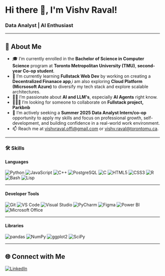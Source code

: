 # Hi there 👋, I'm Vishv Raval!
### Data Analyst | AI Enthusiast
---
## 🚀 About Me
- 🎓 I’m currently enrolled in the **Bachelor of Science in Computer Science** program at **Toronto Metropolitan University (TMU)**, **second-year Co-op student**.
- 🌱 I’m currently learning **Fullstack Web Dev** by working on creating a **Decentralized Finanace app**,i am also exploring **Cloud Platform (Micrsosoft Azure)** to diversify my tech stack and explore scalable architectures.
- 👨‍💻 I’m passionate about **AI and LLM's**, especially **AI Agents** right know.
- 🧑‍🤝‍🧑 I’m looking for someone to collaborate on **Fullstack project, Parkbnb**
- 💼 I’m actively seeking a **Summer 2025 Data Analyst Intern/co-op** opportunity to apply my skills and focus on professional growth, self-development, and building confidence in a real-world work environment.
- 📫 Reach me at vishvraval.offi@gmail.com or vishv.raval@torontomu.ca.
---
### 🛠 Skills  
#### **Languages**  
![Python](https://img.shields.io/badge/-Python-3776AB?style=flat&logo=python&logoColor=white)  ![JavaScript](https://img.shields.io/badge/-JavaScript-F7DF1E?style=flat&logo=javascript&logoColor=black)  ![C++](https://img.shields.io/badge/-C%2B%2B-00599C?style=flat&logo=cplusplus&logoColor=white)  ![PostgreSQL](https://img.shields.io/badge/-PostgreSQL-336791?style=flat&logo=postgresql&logoColor=white)  ![C](https://img.shields.io/badge/-C-A8B9CC?style=flat&logo=c&logoColor=black)  ![HTML5](https://img.shields.io/badge/-HTML5-E34F26?style=flat&logo=html5&logoColor=white)  ![CSS3](https://img.shields.io/badge/-CSS3-1572B6?style=flat&logo=css3&logoColor=white)  ![R](https://img.shields.io/badge/-R-276DC3?style=flat&logo=r&logoColor=white)  ![Bash](https://img.shields.io/badge/-Bash-4EAA25?style=flat&logo=gnu-bash&logoColor=white)  ![Lisp](https://img.shields.io/badge/-Lisp-black?style=flat&logoColor=white)  

---
#### **Developer Tools**  
![Git](https://img.shields.io/badge/-Git-F05032?style=flat&logo=git&logoColor=white)  ![VS Code](https://img.shields.io/badge/-VS%20Code-007ACC?style=flat&logo=visual-studio-code&logoColor=white)  ![Visual Studio](https://img.shields.io/badge/-Visual%20Studio-5C2D91?style=flat&logo=visual-studio&logoColor=white)  ![PyCharm](https://img.shields.io/badge/-PyCharm-000000?style=flat&logo=pycharm&logoColor=white)  ![Figma](https://img.shields.io/badge/-Figma-F24E1E?style=flat&logo=figma&logoColor=white)  ![Power BI](https://img.shields.io/badge/-Power%20BI-F2C811?style=flat&logo=powerbi&logoColor=black)  ![Microsoft Office](https://img.shields.io/badge/-Microsoft%20Office-D83B01?style=flat&logo=microsoft-office&logoColor=white)  

---
#### **Libraries**  
![pandas](https://img.shields.io/badge/-pandas-150458?style=flat&logo=pandas&logoColor=white)  ![NumPy](https://img.shields.io/badge/-NumPy-013243?style=flat&logo=numpy&logoColor=white)  ![ggplot2](https://img.shields.io/badge/-ggplot2-276DC3?style=flat&logo=r&logoColor=white)  ![SciPy](https://img.shields.io/badge/-SciPy-8CAAE6?style=flat&logo=scipy&logoColor=white)

---
## 🌐 Connect with Me
[![LinkedIn](https://img.shields.io/badge/-LinkedIn-blue?style=flat&logo=linkedin)](https://www.linkedin.com/in/vishvraval/)

